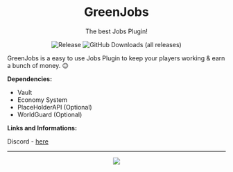 [statistics]: https://bstats.org/plugin/bukkit/GreenJobs


<div align="center">
 
# GreenJobs

The best Jobs Plugin!

![Release](https://img.shields.io/github/v/release/Warsteiner37/GreenJobs?style=for-the-badge&include_prereleases&sort=semver)
![GitHub Downloads (all releases)](https://img.shields.io/github/downloads/Warsteiner37/GreenJobs/total?style=for-the-badge&amp;label=GitHub&amp;prefix=downloads%20&amp;color=4078c0&amp;logo=github)
</div>

GreenJobs is a easy to use Jobs Plugin to keep your players working & earn a bunch of money. 😉

**Dependencies:**
- Vault
- Economy System
- PlaceHolderAPI (Optional)
- WorldGuard (Optional)

**Links and Informations:**

Discord - [here](https://discord.gg/steiner)
 
***

<p align="center">
    <a href="https://bstats.org/plugin/bukkit/GreenJobs" title="GreenJobs on bStats">
        <img src="https://bstats.org/signatures/bukkit/GreenJobs.svg" />
    </a>
</p>
